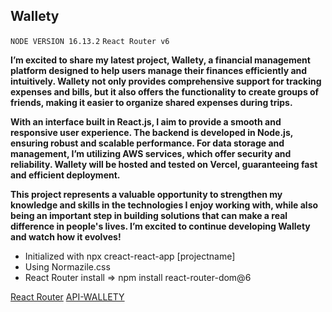 
## Wallety
`NODE VERSION 16.13.2`
`React Router v6`

**I’m excited to share my latest project, Wallety, a financial management platform designed to help users manage their finances efficiently and intuitively. Wallety not only provides comprehensive support for tracking expenses and bills, but it also offers the functionality to create groups of friends, making it easier to organize shared expenses during trips.**

**With an interface built in React.js, I aim to provide a smooth and responsive user experience. The backend is developed in Node.js, ensuring robust and scalable performance. For data storage and management, I’m utilizing AWS services, which offer security and reliability. Wallety will be hosted and tested on Vercel, guaranteeing fast and efficient deployment.**

**This project represents a valuable opportunity to strengthen my knowledge and skills in the technologies I enjoy working with, while also being an important step in building solutions that can make a real difference in people's lives. I’m excited to continue developing Wallety and watch how it evolves!**

- Initialized  with npx creact-react-app [projectname]
- Using Normazile.css
- React Router install => npm install react-router-dom@6

[React Router](https://reactrouter.com/en/v6.3.0)
[API-WALLETY](https://wallety-api.vercel.app)